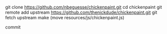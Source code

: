 git clone https://github.com/nbeguesse/chickenpaint.git
cd chickenpaint
git remote add upstream https://github.com/thenickdude/chickenpaint.git
git fetch upstream
make
(move resources/js/chickenpaint.js)

commit
